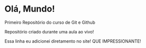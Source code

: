 # Olá, Mundo!
 Primeiro Repositório do curso de Git e Github

 Repositório criado durante uma aula ao vivo!
 
 Essa linha eu adicionei diretamento no site! QUE IMPRESSIONANTE!
